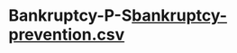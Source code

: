 # Bankruptcy-P-S[bankruptcy-prevention.csv](https://github.com/dipak3031/Bankruptcy-P-S/files/10797031/bankruptcy-prevention.csv)


